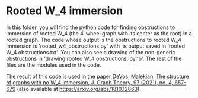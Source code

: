 # Rooted W_4 immersion

In this folder, you will find the python code for finding obstructions to immersion of rooted W_4 (the 4-wheel graph
 with its center as the root) in a rooted graph.
The code whose output is the obstructions to rooted W_4 immersion is 'rooted_w4_obstructions.py' with its output saved
 in 'rooted W_4 obstructions.txt'. You can also see a drawing of the non-generic
obstructions in 'drawing rooted W_4 obstructions.ipynb'. The rest of the files are the modules used in the code. 

The result of this code is used in the paper [DeVos, Malekian, The structure of graphs with no W_4 immersion, J. Graph Theory, 97 (2021), no. 4, 657-679](https://onlinelibrary.wiley.com/doi/10.1002/jgt.22677) (also available at
 https://arxiv.org/abs/1810.12863).
